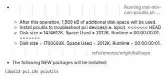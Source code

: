 * >>>>>>>>> Running inst-min-con-pciutils.sh ...
  * After this operation, 1,589 kB of additional disk space will be used.
  * Install pciutils to troubleshoot pci devices(i.e. lspci).
<<<<<<< HEAD
  * Disk size = 1474612K. Space Used = 2012K. Runtime = 00:00:00:01.
=======
  * Disk size = 1700660K. Space Used = 2012K. Runtime = 00:00:00:01.
>>>>>>> refs/remotes/origin/bullseye
  * The following NEW packages will be installed:
  ```bash
libpci3 pci.ids pciutils
  ```
